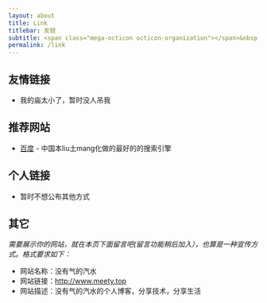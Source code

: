 ```yaml
---
layout: about
title: Link
titlebar: 友链
subtitle: <span class="mega-octicon octicon-organization"></span>&nbsp;&nbsp; Resource link
permalink: /link
---
```


## 友情链接

- 我的庙太小了，暂时没人吊我

## 推荐网站

- [百度](http://www.baidu.com) - 中国本liu土mang化做的最好的的搜索引擎


## 个人链接

- 暂时不想公布其他方式

## 其它  

*需要展示你的网站，就在本页下面留言吧(留言功能稍后加入），也算是一种宣传方式。格式要求如下：*

- 网站名称：没有气的汽水  
- 网站链接：http://www.meety.top
- 网站描述：没有气的汽水的个人博客，分享技术，分享生活

